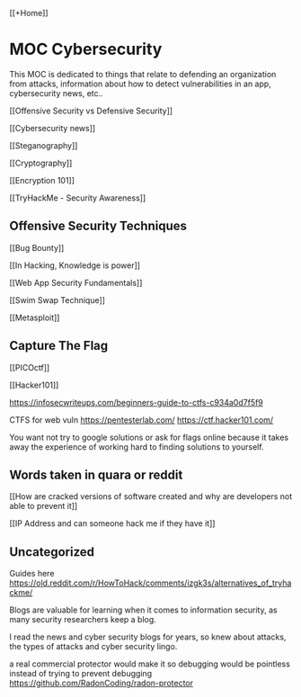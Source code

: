 [[+Home]]

# MOC Cybersecurity
This MOC is dedicated to things that relate to defending an organization from attacks, information about how to detect vulnerabilities in an app, cybersecurity news, etc..

[[Offensive Security vs Defensive Security]]


[[Cybersecurity news]]


[[Steganography]]


[[Cryptography]]


[[Encryption 101]]


[[TryHackMe - Security Awareness]]


## Offensive Security Techniques

[[Bug Bounty]]


[[In Hacking, Knowledge is power]]


[[Web App Security Fundamentals]]


[[Swim Swap Technique]]


[[Metasploit]]


## Capture The Flag

[[PICOctf]]

[[Hacker101]]

https://infosecwriteups.com/beginners-guide-to-ctfs-c934a0d7f5f9

CTFS for web vuln
https://pentesterlab.com/
https://ctf.hacker101.com/

You want not try to google solutions or ask for flags online because it takes away the experience of working hard to finding solutions to yourself.



## Words taken in quara or reddit

[[How are cracked versions of software created and why are developers not able to prevent it]]


[[IP Address and can someone hack me if they have it]]




## Uncategorized

Guides here
https://old.reddit.com/r/HowToHack/comments/izgk3s/alternatives_of_tryhackme/



Blogs are valuable for learning when it comes to information security, 
as many security researchers keep a blog.


I read the news and cyber security blogs for years, so knew about attacks, the types of attacks and cyber security lingo.


a real commercial protector would make it so debugging would be pointless instead of trying to prevent debugging
https://github.com/RadonCoding/radon-protector